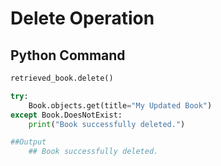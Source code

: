 # Delete Operation

## Python Command
```python
retrieved_book.delete()

try:
    Book.objects.get(title="My Updated Book")
except Book.DoesNotExist:
    print("Book successfully deleted.")

##Output
    ## Book successfully deleted.
    